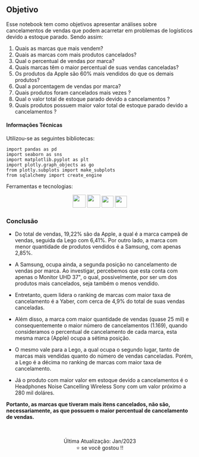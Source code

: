 ## Objetivo
Esse notebook tem como objetivos apresentar análises sobre cancelamentos de vendas que podem acarretar em problemas de logísticos devido a estoque parado. Sendo assim:

1. Quais as marcas que mais vendem?
2. Quais as marcas com mais produtos cancelados?
3. Qual o percentual de vendas por marca?
4. Quais marcas têm o maior percentual de suas vendas canceladas?
5. Os produtos da Apple são 60% mais vendidos do que os demais produtos?
6. Qual a porcentagem de vendas por marca?
7. Quais produtos foram cancelados mais vezes ?
8. Qual o valor total de estoque parado devido a cancelamentos ?
9. Quais produtos possuem maior valor total de estoque parado devido a cancelamentos ?


#### Informações Técnicas
Utilizou-se as seguintes bibliotecas:
```
import pandas as pd
import seaborn as sns
import matplotlib.pyplot as plt
import plotly.graph_objects as go
from plotly.subplots import make_subplots
from sqlalchemy import create_engine
```
Ferramentas e tecnologias:
<div align="center">
<img width="35" src="https://cdn.jsdelivr.net/gh/devicons/devicon/icons/python/python-original-wordmark.svg" />
<img width="35" src="https://cdn.jsdelivr.net/gh/devicons/devicon/icons/postgresql/postgresql-plain-wordmark.svg" />
<img width="32" src="https://cdn.jsdelivr.net/gh/devicons/devicon/icons/sqlalchemy/sqlalchemy-original-wordmark.svg" />
<img width="32" src="https://cdn.jsdelivr.net/gh/devicons/devicon/icons/git/git-original.svg" />
</div>

### Conclusão
- Do total de vendas, 19,22% são da Apple, a qual é a marca campeã de vendas, seguida da Lego com 6,41%. Por outro lado, a marca com menor quantidade de produtos vendidos é a Samsung, com apenas 2,85%.

- A Samsung, ocupa ainda, a segunda posição no cancelamento de vendas por marca. Ao investigar, percebemos que esta conta com apenas o Monitor UHD 37", o qual, possivelmente, por ser um dos produtos mais cancelados, seja também o menos vendido.

- Entretanto, quem lidera o ranking de marcas com maior taxa de cancelamento é a Yaber, com cerca de 4,9% do total de suas vendas canceladas.

- Além disso, a marca com maior quantidade de vendas (quase 25 mil) e consequentemente o maior número de cancelamentos (1.169), quando consideramos o percentual de cancelamento de cada marca, esta mesma marca (Apple) ocupa a sétima posição.

- O mesmo vale para a Lego, a qual ocupa o segundo lugar, tanto de marcas mais vendidas quanto do número de vendas canceladas. Porém, a Lego é a décima no ranking de marcas com maior taxa de cancelamento.
- Já o produto com maior valor em estoque devido a cancelamentos é o Headphones Noise Cancelling Wireless Sony com um valor próximo a 280 mil doláres.

**Portanto, as marcas que tiveram mais itens cancelados, não são, necessariamente, as que possuem o maior percentual de cancelamento de vendas.** 

<br>
<br>

<div align="center"> 
Última Atualização: Jan/2023 <br> 
⭐ se você gostou !!
</div>
